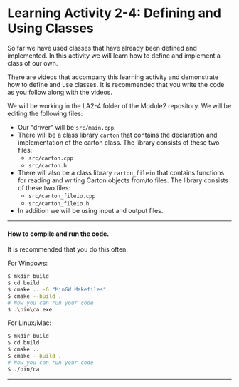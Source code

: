 # Learning Activity 2-4: Defining and Using Classes
So far we have used classes that have already been defined and implemented. In this activity we will learn how to define and implement a class of our own.

There are videos that accompany this learning activity and demonstrate how to define and use classes.
It is recommended that you write the code as you follow along with the videos.

We will be working in the LA2-4 folder of the Module2 repository. We will be editing the following files:
- Our "driver" will be `src/main.cpp`.
- There will be a class library `carton` that contains the declaration and implementation of the carton class. The library consists of these two files:
  - `src/carton.cpp`
  - `src/carton.h`
- There will also be a class library `carton_fileio` that contains functions for reading and writing Carton objects from/to files. The library consists of these two files:
  - `src/carton_fileio.cpp`
  - `src/carton_fileio.h`
- In addition we will be using input and output files.

---

#### How to compile and run the code. 

It is recommended that you do this often.

For Windows:
```bash
$ mkdir build
$ cd build
$ cmake .. -G "MinGW Makefiles"
$ cmake --build .
# Now you can run your code
$ .\bin\ca.exe
```
For Linux/Mac:
```bash
$ mkdir build
$ cd build
$ cmake ..
$ cmake --build .
# Now you can run your code
$ ./bin/ca
```

---

